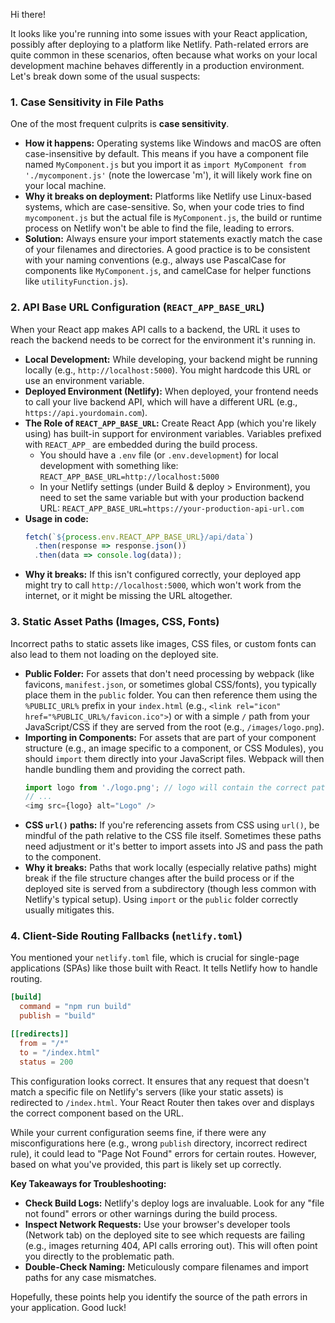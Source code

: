 Hi there!

It looks like you're running into some issues with your React application, possibly after deploying to a platform like Netlify. Path-related errors are quite common in these scenarios, often because what works on your local development machine behaves differently in a production environment. Let's break down some of the usual suspects:

### 1. Case Sensitivity in File Paths

One of the most frequent culprits is **case sensitivity**.

*   **How it happens:** Operating systems like Windows and macOS are often case-insensitive by default. This means if you have a component file named `MyComponent.js` but you import it as `import MyComponent from './mycomponent.js'` (note the lowercase 'm'), it will likely work fine on your local machine.
*   **Why it breaks on deployment:** Platforms like Netlify use Linux-based systems, which are case-sensitive. So, when your code tries to find `mycomponent.js` but the actual file is `MyComponent.js`, the build or runtime process on Netlify won't be able to find the file, leading to errors.
*   **Solution:** Always ensure your import statements exactly match the case of your filenames and directories. A good practice is to be consistent with your naming conventions (e.g., always use PascalCase for components like `MyComponent.js`, and camelCase for helper functions like `utilityFunction.js`).

### 2. API Base URL Configuration (`REACT_APP_BASE_URL`)

When your React app makes API calls to a backend, the URL it uses to reach the backend needs to be correct for the environment it's running in.

*   **Local Development:** While developing, your backend might be running locally (e.g., `http://localhost:5000`). You might hardcode this URL or use an environment variable.
*   **Deployed Environment (Netlify):** When deployed, your frontend needs to call your live backend API, which will have a different URL (e.g., `https://api.yourdomain.com`).
*   **The Role of `REACT_APP_BASE_URL`:** Create React App (which you're likely using) has built-in support for environment variables. Variables prefixed with `REACT_APP_` are embedded during the build process.
    *   You should have a `.env` file (or `.env.development`) for local development with something like:
        `REACT_APP_BASE_URL=http://localhost:5000`
    *   In your Netlify settings (under Build & deploy > Environment), you need to set the same variable but with your production backend URL:
        `REACT_APP_BASE_URL=https://your-production-api-url.com`
*   **Usage in code:**
    ```javascript
    fetch(`${process.env.REACT_APP_BASE_URL}/api/data`)
      .then(response => response.json())
      .then(data => console.log(data));
    ```
*   **Why it breaks:** If this isn't configured correctly, your deployed app might try to call `http://localhost:5000`, which won't work from the internet, or it might be missing the URL altogether.

### 3. Static Asset Paths (Images, CSS, Fonts)

Incorrect paths to static assets like images, CSS files, or custom fonts can also lead to them not loading on the deployed site.

*   **Public Folder:** For assets that don't need processing by webpack (like favicons, `manifest.json`, or sometimes global CSS/fonts), you typically place them in the `public` folder. You can then reference them using the `%PUBLIC_URL%` prefix in your `index.html` (e.g., `<link rel="icon" href="%PUBLIC_URL%/favicon.ico">`) or with a simple `/` path from your JavaScript/CSS if they are served from the root (e.g., `/images/logo.png`).
*   **Importing in Components:** For assets that are part of your component structure (e.g., an image specific to a component, or CSS Modules), you should `import` them directly into your JavaScript files. Webpack will then handle bundling them and providing the correct path.
    ```javascript
    import logo from './logo.png'; // logo will contain the correct path after build
    // ...
    <img src={logo} alt="Logo" />
    ```
*   **CSS `url()` paths:** If you're referencing assets from CSS using `url()`, be mindful of the path relative to the CSS file itself. Sometimes these paths need adjustment or it's better to import assets into JS and pass the path to the component.
*   **Why it breaks:** Paths that work locally (especially relative paths) might break if the file structure changes after the build process or if the deployed site is served from a subdirectory (though less common with Netlify's typical setup). Using `import` or the `public` folder correctly usually mitigates this.

### 4. Client-Side Routing Fallbacks (`netlify.toml`)

You mentioned your `netlify.toml` file, which is crucial for single-page applications (SPAs) like those built with React. It tells Netlify how to handle routing.

```toml
[build]
  command = "npm run build"
  publish = "build"

[[redirects]]
  from = "/*"
  to = "/index.html"
  status = 200
```

This configuration looks correct. It ensures that any request that doesn't match a specific file on Netlify's servers (like your static assets) is redirected to `/index.html`. Your React Router then takes over and displays the correct component based on the URL.

While your current configuration seems fine, if there were any misconfigurations here (e.g., wrong `publish` directory, incorrect redirect rule), it could lead to "Page Not Found" errors for certain routes. However, based on what you've provided, this part is likely set up correctly.

**Key Takeaways for Troubleshooting:**

*   **Check Build Logs:** Netlify's deploy logs are invaluable. Look for any "file not found" errors or other warnings during the build process.
*   **Inspect Network Requests:** Use your browser's developer tools (Network tab) on the deployed site to see which requests are failing (e.g., images returning 404, API calls erroring out). This will often point you directly to the problematic path.
*   **Double-Check Naming:** Meticulously compare filenames and import paths for any case mismatches.

Hopefully, these points help you identify the source of the path errors in your application. Good luck!
